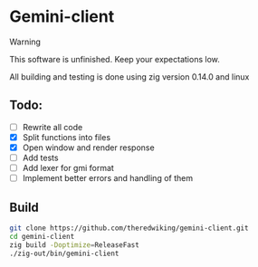 # Gemini-client

> [!WARNING]
> This software is unfinished. Keep your expectations low.

All building and testing is done using zig version 0.14.0 and linux

## Todo:
- [ ] Rewrite all code
- [x] Split functions into files
- [x] Open window and render response
- [ ] Add tests
- [ ] Add lexer for gmi format
- [ ] Implement better errors and handling of them

## Build
```bash
git clone https://github.com/theredwiking/gemini-client.git
cd gemini-client
zig build -Doptimize=ReleaseFast
./zig-out/bin/gemini-client 
```

